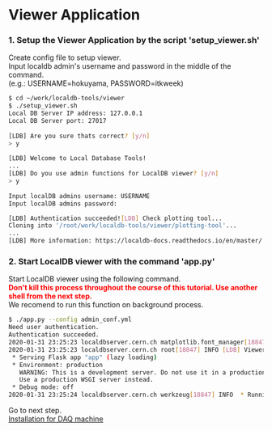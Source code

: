 # Viewer Application

### 1. Setup the Viewer Application by the script 'setup_viewer.sh'
Create config file to setup viewer.<br>
Input localdb admin's username and password in the middle of the command.<br>
(e.g.: USERNAME=hokuyama, PASSWORD=itkweek)

```bash
$ cd ~/work/localdb-tools/viewer
$ ./setup_viewer.sh
Local DB Server IP address: 127.0.0.1
Local DB Server port: 27017
 
[LDB] Are you sure thats correct? [y/n]
> y
 
[LDB] Welcome to Local Database Tools!
...
[LDB] Do you use admin functions for LocalDB viewer? [y/n]
> y
 
Input localDB admins username: USERNAME
Input localDB admins password:  

[LDB] Authentication succeeded![LDB] Check plotting tool...
Cloning into '/root/work/localdb-tools/viewer/plotting-tool'...
...
[LDB] More information: https://localdb-docs.readthedocs.io/en/master/
```

### 2. Start LocalDB viewer with the command 'app.py'
Start LocalDB viewer using the following command.<br>
<span style="color: red; ">**Don't kill this process throughout the course of this tutorial. Use another shell from the next step.**</span><br>
We recomend to run this function on background process.

```bash
$ ./app.py --config admin_conf.yml
Need user authentication.
Authentication succeeded.
2020-01-31 23:25:23 localdbserver.cern.ch matplotlib.font_manager[18847] INFO generated new fontManager
2020-01-31 23:25:23 localdbserver.cern.ch root[18847] INFO [LDB] Viewer Application URL: http://127.0.0.1:5000/localdb/
 * Serving Flask app "app" (lazy loading)
 * Environment: production
   WARNING: This is a development server. Do not use it in a production deployment.
   Use a production WSGI server instead.
 * Debug mode: off
2020-01-31 23:25:24 localdbserver.cern.ch werkzeug[18847] INFO  * Running on http://127.0.0.1:5000/ (Press CTRL+C to quit)
```

Go to next step.<br>
[Installation for DAQ machine](database_demonstration_install_daq_machine.md)<br>

